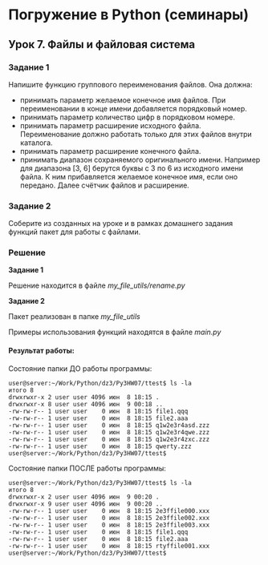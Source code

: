 # Погружение в Python (семинары)
## Урок 7. Файлы и файловая система

### Задание 1

Напишите функцию группового переименования файлов. Она должна:
- принимать параметр желаемое конечное имя файлов. При переименовании в конце имени добавляется порядковый номер.
- принимать параметр количество цифр в порядковом номере.
- принимать параметр расширение исходного файла. Переименование должно работать только для этих файлов внутри каталога.
- принимать параметр расширение конечного файла.
- принимать диапазон сохраняемого оригинального имени. Например для диапазона [3, 6] берутся буквы с 3 по 6 из исходного 
имени файла. К ним прибавляется желаемое конечное имя, если оно передано. Далее счётчик файлов и расширение.


### Задание 2

Соберите из созданных на уроке и в рамках домашнего задания функций пакет для работы с файлами.


### Решение
**Задание 1**

Решение находится в файле *my_file_utils/rename.py*

**Задание 2**

Пакет реализован в папке *my_file_utils*

Примеры использования функций находятся в файле *main.py*

#### Результат работы:

Состояние папки ДО работы программы:

    user@server:~/Work/Python/dz3/Py3HW07/ttest$ ls -la
    итого 8
    drwxrwxr-x 2 user user 4096 июн  8 18:15 .
    drwxrwxr-x 8 user user 4096 июн  9 00:18 ..
    -rw-rw-r-- 1 user user    0 июн  8 18:15 file1.qqq
    -rw-rw-r-- 1 user user    0 июн  8 18:15 file2.aaa
    -rw-rw-r-- 1 user user    0 июн  8 18:15 q1w2e3r4asd.zzz
    -rw-rw-r-- 1 user user    0 июн  8 18:15 q1w2e3r4qwe.zzz
    -rw-rw-r-- 1 user user    0 июн  8 18:15 q1w2e3r4zxc.zzz
    -rw-rw-r-- 1 user user    0 июн  8 18:15 qwerty.zzz
    user@server:~/Work/Python/dz3/Py3HW07/ttest$

Состояние папки ПОСЛЕ работы программы:

    user@server:~/Work/Python/dz3/Py3HW07/ttest$ ls -la
    итого 8
    drwxrwxr-x 2 user user 4096 июн  9 00:20 .
    drwxrwxr-x 9 user user 4096 июн  9 00:20 ..
    -rw-rw-r-- 1 user user    0 июн  8 18:15 2e3ffile000.xxx
    -rw-rw-r-- 1 user user    0 июн  8 18:15 2e3ffile002.xxx
    -rw-rw-r-- 1 user user    0 июн  8 18:15 2e3ffile003.xxx
    -rw-rw-r-- 1 user user    0 июн  8 18:15 file1.qqq
    -rw-rw-r-- 1 user user    0 июн  8 18:15 file2.aaa
    -rw-rw-r-- 1 user user    0 июн  8 18:15 rtyffile001.xxx
    user@server:~/Work/Python/dz3/Py3HW07/ttest$ 

